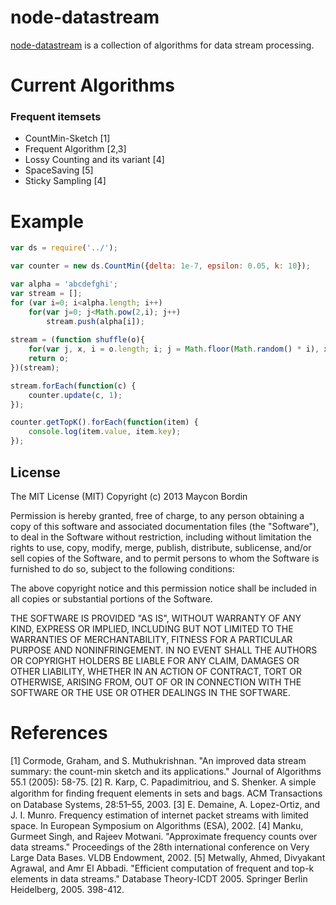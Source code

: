 # node-datastream

[node-datastream](http://github.com/mayconbordin/node-datastream) is a collection
of algorithms for data stream processing.

# Current Algorithms

### Frequent itemsets

* CountMin-Sketch [1]
* Frequent Algorithm [2,3]
* Lossy Counting and its variant [4]
* SpaceSaving [5]
* Sticky Sampling [4]

# Example

```javascript
var ds = require('../');

var counter = new ds.CountMin({delta: 1e-7, epsilon: 0.05, k: 10});

var alpha = 'abcdefghi';
var stream = [];
for (var i=0; i<alpha.length; i++)
    for(var j=0; j<Math.pow(2,i); j++)
        stream.push(alpha[i]);
        
stream = (function shuffle(o){
    for(var j, x, i = o.length; i; j = Math.floor(Math.random() * i), x = o[--i], o[i] = o[j], o[j] = x);
    return o;
})(stream);

stream.forEach(function(c) {
    counter.update(c, 1);
});

counter.getTopK().forEach(function(item) {
    console.log(item.value, item.key);
});
```

## License

The MIT License (MIT)
Copyright (c) 2013 Maycon Bordin

Permission is hereby granted, free of charge, to any person obtaining a copy of
this software and associated documentation files (the "Software"), to deal in
the Software without restriction, including without limitation the rights to
use, copy, modify, merge, publish, distribute, sublicense, and/or sell copies of
the Software, and to permit persons to whom the Software is furnished to do so,
subject to the following conditions:

The above copyright notice and this permission notice shall be included in all
copies or substantial portions of the Software.

THE SOFTWARE IS PROVIDED "AS IS", WITHOUT WARRANTY OF ANY KIND, EXPRESS OR
IMPLIED, INCLUDING BUT NOT LIMITED TO THE WARRANTIES OF MERCHANTABILITY,
FITNESS FOR A PARTICULAR PURPOSE AND NONINFRINGEMENT. IN NO EVENT SHALL THE
AUTHORS OR COPYRIGHT HOLDERS BE LIABLE FOR ANY CLAIM, DAMAGES OR OTHER
LIABILITY, WHETHER IN AN ACTION OF CONTRACT, TORT OR OTHERWISE, ARISING FROM,
OUT OF OR IN CONNECTION WITH THE SOFTWARE OR THE USE OR OTHER DEALINGS IN THE
SOFTWARE.

# References

[1] Cormode, Graham, and S. Muthukrishnan. "An improved data stream summary: the 
    count-min sketch and its applications." Journal of Algorithms 55.1 (2005):
    58-75.
[2] R. Karp, C. Papadimitriou, and S. Shenker. A simple algorithm for ﬁnding 
    frequent elements in sets and bags. ACM Transactions on Database Systems,
    28:51–55, 2003.
[3] E. Demaine, A. Lopez-Ortiz, and J. I. Munro. Frequency estimation of internet
    packet streams with limited space. In European Symposium on Algorithms
    (ESA), 2002.
[4] Manku, Gurmeet Singh, and Rajeev Motwani. "Approximate frequency counts over
    data streams." Proceedings of the 28th international conference on Very
    Large Data Bases. VLDB Endowment, 2002.
[5] Metwally, Ahmed, Divyakant Agrawal, and Amr El Abbadi. "Efficient computation
    of frequent and top-k elements in data streams." Database Theory-ICDT 2005.
    Springer Berlin Heidelberg, 2005. 398-412.
